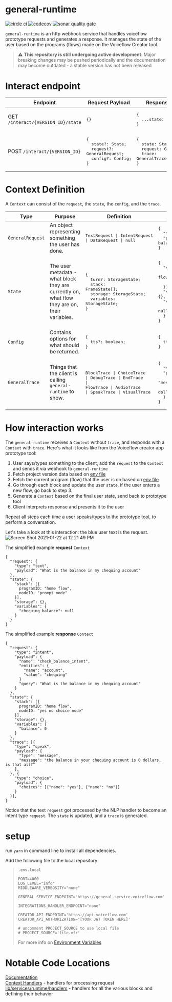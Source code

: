 # general-runtime

[![circle ci](https://circleci.com/gh/voiceflow/general-runtime/tree/master.svg?style=shield&circle-token=a041e74a416dfed4c1777c27c9867306c2f50824)](https://circleci.com/gh/voiceflow/general-runtime/tree/master)
[![codecov](https://codecov.io/gh/voiceflow/general-runtime/branch/master/graph/badge.svg?token=WHYHNCC9FW)](https://codecov.io/gh/voiceflow/general-runtime)
[![sonar quality gate](https://sonarcloud.io/api/project_badges/measure?project=voiceflow_general-runtime&metric=alert_status)](https://sonarcloud.io/dashboard?id=voiceflow_general-runtime)

`general-runtime` is an http webhook service that handles voiceflow prototype requests and generates a response. It manages the state of the user based on the programs (flows) made on the Voiceflow Creator tool.

> ⚠️ **This repository is still undergoing active development**: Major breaking changes may be pushed periodically and the documentation may become outdated - a stable version has not been released

# Interact endpoint

|Endpoint|Request Payload|Response Payload|
|-|-|-|
|GET `/interact/{VERSION_ID}/state`|<pre>{}</pre>|<pre>{<br>&nbsp;&nbsp;...state: State;<br>}</pre>|
|POST `/interact/{VERSION_ID}`|<pre>{<br>&nbsp;&nbsp;state?: State;<br>&nbsp;&nbsp;request?: GeneralRequest;<br>&nbsp;&nbsp;config?: Config;<br>}</pre>|<pre>{<br>&nbsp;&nbsp;state: State;<br>&nbsp;&nbsp;request: GeneralRequest;<br>&nbsp;&nbsp;trace: GeneralTrace[];<br>}</pre>|

# Context Definition
A `Context` can consist of the `request`, the `state`, the `config`, and the `trace`.

|Type|Purpose|Definition|Example|
|-|-|-|-|
|`GeneralRequest`|An object representing something the user has done.|<pre>TextRequest \| IntentRequest<br>\| DataRequest \| null</pre>|<pre>{<br>&nbsp;&nbsp;"type": "text",<br>&nbsp;&nbsp;"payload": "What is my balance?"<br>}</pre>|
|`State`|The user metadata - what block they are currently on, what flow they are on, their variables.|<pre>{<br>&nbsp;&nbsp;turn?: StorageState;<br>&nbsp;&nbsp;stack: FrameState[];<br>&nbsp;&nbsp;storage: StorageState;<br>&nbsp;&nbsp;variables: StorageState;<br>}</pre>|<pre>{<br>&nbsp;&nbsp;"stack": [{<br>&nbsp;&nbsp;&nbsp;&nbsp;programID: "home flow",<br>&nbsp;&nbsp;&nbsp;&nbsp;nodeID: "prompt node"<br>&nbsp;&nbsp;}],<br>&nbsp;&nbsp;"storage": {},<br>&nbsp;&nbsp;"variables": {<br>&nbsp;&nbsp;&nbsp;&nbsp;"chequing_balance": null<br>&nbsp;&nbsp;}<br>}</pre>|
|`Config`|Contains options for what should be returned.|<pre>{<br>&nbsp;&nbsp;tts?: boolean;<br>}</pre>|<pre>{<br>&nbsp;&nbsp;tts: false;<br>}</pre>|
|`GeneralTrace`|Things that the client is calling `general-runtime` to show.|<pre>BlockTrace \| ChoiceTrace<br>\| DebugTrace \| EndTrace<br>\| FlowTrace \| AudioTrace<br>\| SpeakTrace \| VisualTrace</pre>|<pre>{<br>&nbsp;&nbsp;"type": "speak",<br>&nbsp;&nbsp;"payload": {<br>&nbsp;&nbsp;&nbsp;&nbsp;"type": "message",<br>&nbsp;&nbsp;&nbsp;&nbsp;"message": "your balance is 0 dollars."<br>&nbsp;&nbsp;}<br>}</pre>|

# How interaction works

The `general-runtime` receives a `Context` without `trace`, and responds with a `Context` with `trace`. Here's what it looks like from the Voiceflow creator app prototype tool:

1. User says/types something to the client, add the `request` to the `Context` and sends it via webhook to `general-runtime`
2. Fetch project version data based on [env file](documentation/env.md)
3. Fetch the current program (flow) that the user is on based on [env file](documentation/env.md)
4. Go through each block and update the user `state`, if the user enters a new flow, go back to step 3.
5. Generate a `Context` based on the final user state, send back to prototype tool
6. Client interprets response and presents it to the user

Repeat all steps each time a user speaks/types to the prototype tool, to perform a conversation.

Let's take a look at this interaction: the blue user text is the request.
![Screen Shot 2021-01-22 at 12 21 49 PM](https://user-images.githubusercontent.com/5643574/105523483-6c894d80-5cac-11eb-900c-076ed15c1486.png)

The simplified example **request** `Context`

```
{
  "request": {
    "type": "text",
    "payload": "What is the balance in my chequing account"
  },
  "state": {
    "stack": [{
      programID: "home flow",
      nodeID: "prompt node"
    }],
    "storage": {},
    "variables": {
      "chequing_balance": null
    }
  }
}
```

The simplified example **response** `Context`

```
{
  "request": {
    "type": "intent",
    "payload": {
      "name": "check_balance_intent",
      "entities": {
        "name": "account",
        "value": "chequing"
      }
      "query": "What is the balance in my chequing account"
    }
  },
  "state": {
    "stack": [{
      programID: "home flow",
      nodeID: "yes no choice node"
    }],
    "storage": {},
    "variables": {
      "balance": 0
    }
  },
  "trace": [{
    "type": "speak",
    "payload": {
      "type": "message",
      "message": "the balance in your chequing account is 0 dollars, is that all?"
    },
  }, {
    "type": "choice",
    "payload": {
      "choices": [{"name": "yes"}, {"name": "no"}]
    }
  }],
}
```

Notice that the text `request` got processed by the NLP handler to become an intent type `request`.
The `state` is updated, and a `trace` is generated.

# setup

run `yarn` in command line to install all dependencies.

Add the following file to the local repository:

> `.env.local`
>
> ```
> PORT=4000
> LOG_LEVEL="info"
> MIDDLEWARE_VERBOSITY="none"
>
> GENERAL_SERVICE_ENDPOINT='https://general-service.voiceflow.com'
>
> INTEGRATIONS_HANDLER_ENDPOINT="none"
>
> CREATOR_API_ENDPOINT='https://api.voiceflow.com'
> CREATOR_API_AUTHORIZATION='[YOUR JWT TOKEN HERE]'
>
> # uncomment PROJECT_SOURCE to use local file
> # PROJECT_SOURCE='file.vfr'
> ```
>
> For more info on [Environment Variables](https://developer.voiceflow.com/general-runtime/modules/config.html)

# Notable Code Locations

[Documentation](https://developer.voiceflow.com/general-runtime/)<br/>
[Context Handlers](https://developer.voiceflow.com/general-runtime/modules/lib_controllers_interact.html) - handlers for processing request<br/>
[lib/services/runtime/handlers](https://github.com/voiceflow/general-runtime/tree/master/lib/services/runtime/handlers) - handlers for all the various blocks and defining their behavior
